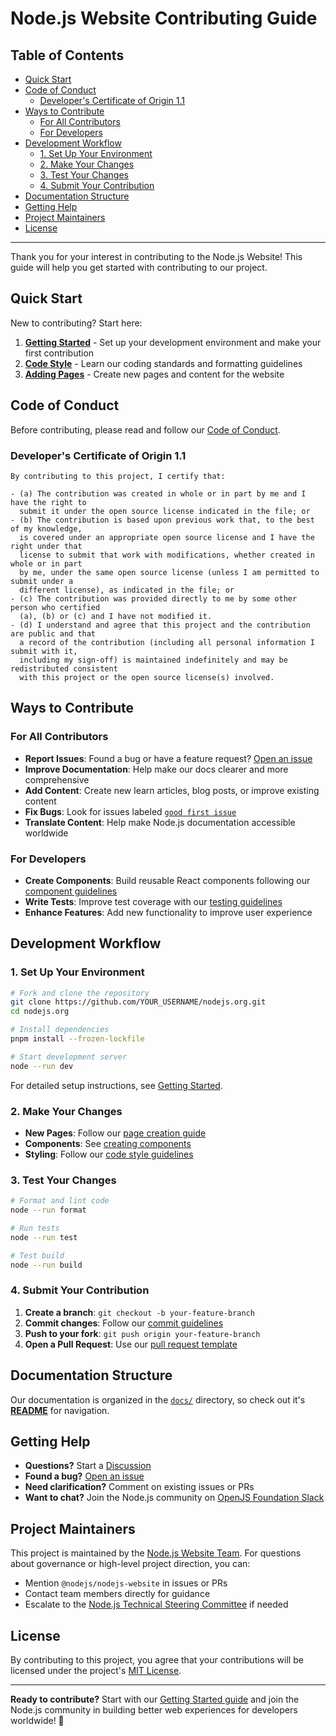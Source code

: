 # Node.js Website Contributing Guide

## Table of Contents

- [Quick Start](#quick-start)
- [Code of Conduct](#code-of-conduct)
  - [Developer's Certificate of Origin 1.1](#developers-certificate-of-origin-11)
- [Ways to Contribute](#ways-to-contribute)
  - [For All Contributors](#for-all-contributors)
  - [For Developers](#for-developers)
- [Development Workflow](#development-workflow)
  - [1. Set Up Your Environment](#1-set-up-your-environment)
  - [2. Make Your Changes](#2-make-your-changes)
  - [3. Test Your Changes](#3-test-your-changes)
  - [4. Submit Your Contribution](#4-submit-your-contribution)
- [Documentation Structure](#documentation-structure)
- [Getting Help](#getting-help)
- [Project Maintainers](#project-maintainers)
- [License](#license)

---

Thank you for your interest in contributing to the Node.js Website! This guide will help you get started with contributing to our project.

## Quick Start

New to contributing? Start here:

1. **[Getting Started](./docs/getting-started.md)** - Set up your development environment and make your first contribution
2. **[Code Style](./docs/code-style.md)** - Learn our coding standards and formatting guidelines
3. **[Adding Pages](./docs/adding-pages.md)** - Create new pages and content for the website

## Code of Conduct

Before contributing, please read and follow our [Code of Conduct](https://github.com/nodejs/node/blob/HEAD/CODE_OF_CONDUCT.md).

### Developer's Certificate of Origin 1.1

```
By contributing to this project, I certify that:

- (a) The contribution was created in whole or in part by me and I have the right to
  submit it under the open source license indicated in the file; or
- (b) The contribution is based upon previous work that, to the best of my knowledge,
  is covered under an appropriate open source license and I have the right under that
  license to submit that work with modifications, whether created in whole or in part
  by me, under the same open source license (unless I am permitted to submit under a
  different license), as indicated in the file; or
- (c) The contribution was provided directly to me by some other person who certified
  (a), (b) or (c) and I have not modified it.
- (d) I understand and agree that this project and the contribution are public and that
  a record of the contribution (including all personal information I submit with it,
  including my sign-off) is maintained indefinitely and may be redistributed consistent
  with this project or the open source license(s) involved.

```

## Ways to Contribute

### For All Contributors

- **Report Issues**: Found a bug or have a feature request? [Open an issue](https://github.com/nodejs/nodejs.org/issues/new/choose)
- **Improve Documentation**: Help make our docs clearer and more comprehensive
- **Add Content**: Create new learn articles, blog posts, or improve existing content
- **Fix Bugs**: Look for issues labeled [`good first issue`](https://github.com/nodejs/nodejs.org/labels/good%20first%20issue)
- **Translate Content**: Help make Node.js documentation accessible worldwide

### For Developers

- **Create Components**: Build reusable React components following our [component guidelines](./docs/creating-components.md)
- **Write Tests**: Improve test coverage with our [testing guidelines](./docs/writing-tests.md)
- **Enhance Features**: Add new functionality to improve user experience

## Development Workflow

### 1. Set Up Your Environment

```bash
# Fork and clone the repository
git clone https://github.com/YOUR_USERNAME/nodejs.org.git
cd nodejs.org

# Install dependencies
pnpm install --frozen-lockfile

# Start development server
node --run dev
```

For detailed setup instructions, see [Getting Started](./docs/getting-started.md).

### 2. Make Your Changes

- **New Pages**: Follow our [page creation guide](./docs/adding-pages.md)
- **Components**: See [creating components](./docs/creating-components.md)
- **Styling**: Follow our [code style guidelines](./docs/code-style.md)

### 3. Test Your Changes

```bash
# Format and lint code
node --run format

# Run tests
node --run test

# Test build
node --run build
```

### 4. Submit Your Contribution

1. **Create a branch**: `git checkout -b your-feature-branch`
2. **Commit changes**: Follow our [commit guidelines](./docs/code-style.md#commit-guidelines)
3. **Push to your fork**: `git push origin your-feature-branch`
4. **Open a Pull Request**: Use our [pull request template](.github/PULL_REQUEST_TEMPLATE.md)

## Documentation Structure

Our documentation is organized in the [`docs/`](./docs/) directory, so check out it's **[README](./docs/README.md)** for navigation.

## Getting Help

- **Questions?** Start a [Discussion](https://github.com/nodejs/nodejs.org/discussions)
- **Found a bug?** [Open an issue](https://github.com/nodejs/nodejs.org/issues/new/choose)
- **Need clarification?** Comment on existing issues or PRs
- **Want to chat?** Join the Node.js community on [OpenJS Foundation Slack](https://openjs-foundation.slack.com/)

## Project Maintainers

This project is maintained by the [Node.js Website Team](https://github.com/nodejs/web-team/blob/main/MEMBERS.md#nodejs-website-team-nodejsnodejs-website). For questions about governance or high-level project direction, you can:

- Mention `@nodejs/nodejs-website` in issues or PRs
- Contact team members directly for guidance
- Escalate to the [Node.js Technical Steering Committee](https://github.com/nodejs/TSC) if needed

## License

By contributing to this project, you agree that your contributions will be licensed under the project's [MIT License](./LICENSE).

---

**Ready to contribute?** Start with our [Getting Started guide](./docs/getting-started.md) and join the Node.js community in building better web experiences for developers worldwide! 🚀
